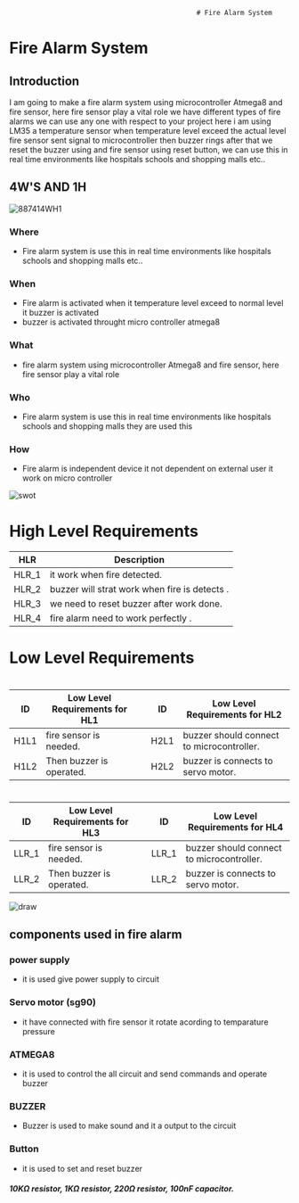                                                    # Fire Alarm System 
# Fire Alarm System 
## Introduction
I am going to make a fire alarm system using microcontroller Atmega8 and fire sensor, here fire sensor play a vital role we have different types of fire alarms
we can use any one with respect to your project here i am using LM35 a temperature sensor when temperature level exceed the actual level fire sensor sent signal to
microcontroller then buzzer rings after that we reset the buzzer using and fire sensor using reset button, we can use this in real time environments like hospitals
schools and shopping malls etc..


## 4W'S AND 1H
![887414WH1](https://user-images.githubusercontent.com/98829237/154836788-82480a46-016d-41d0-9fd2-f9cb3d78307d.png)
### Where
 * Fire alarm system is use this in real time environments like hospitals
schools and shopping malls etc..

### When
* Fire alarm is activated when it temperature level exceed to normal level it buzzer is activated
* buzzer is activated throught micro controller atmega8

### What
* fire alarm system using microcontroller Atmega8 and fire sensor, here fire sensor play a vital role

### Who 
*  Fire alarm system is use this in real time environments like hospitals
schools and shopping malls they are used this

### How
* Fire alarm is independent device it not dependent on external user it work on micro controller


![swot](https://user-images.githubusercontent.com/98829237/154809684-b91f2656-67a1-47f8-b83a-97014af517b6.jpg)

#
# High Level Requirements
|HLR|     Description  |
|------|  --------------|
|HLR_1|   it work when fire detected.
|HLR_2|   buzzer will strat work when fire is detects .
|HLR_3|   we need to reset buzzer after work done.
|HLR_4|   fire alarm  need to work perfectly .
            
# Low Level Requirements
#
|ID|     Low Level Requirements for HL1 |  |ID|       Low Level Requirements for HL2 |
|------|  ------------|--|---|   ----------------|
|H1L1|   fire sensor is needed.|  |H2L1|     buzzer should connect to microcontroller.            
|H1L2|  Then  buzzer is operated.|  |H2L2|   buzzer is connects to servo motor.

#
|ID|     Low Level Requirements for HL3 |  |ID|       Low Level Requirements for HL4 |
|------|  ------------|--|---|   ----------------|
|LLR_1|   fire sensor is needed.|  |LLR_1|     buzzer should connect to microcontroller.            
|LLR_2|  Then  buzzer is operated.|  |LLR_2|   buzzer is connects to servo motor.







![draw](https://user-images.githubusercontent.com/98829237/154810462-d61a4e29-ee06-4c74-bcf1-7e79af0a82ea.png)

## components used in fire alarm

### power supply
 * it is used give power supply to circuit

### Servo motor (sg90)
 * it have connected with fire sensor it rotate acording to temparature pressure 

### ATMEGA8
 * it is used to control the all circuit and send commands and operate buzzer

### BUZZER
 * Buzzer is used to make sound and it a output to the circuit

### Button
 * it is used to set and reset buzzer
 
 
 

 ##### 10KΩ resistor, 1KΩ resistor, 220Ω resistor, 100nF capacitor.




